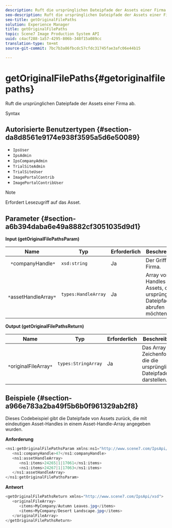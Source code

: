 ```yaml
---
description: Ruft die ursprünglichen Dateipfade der Assets einer Firma ab.
seo-description: Ruft die ursprünglichen Dateipfade der Assets einer Firma ab.
seo-title: getOriginalFilePaths
solution: Experience Manager
title: getOriginalFilePaths
topic: Scene7 Image Production System API
uuid: c4acf288-1a57-4295-806b-348f15a089cc
translation-type: tm+mt
source-git-commit: 7bc7b3a86fbcdc57cfdc31745fae3afc06e44b15

---
```



# getOriginalFilePaths{#getoriginalfilepaths}

Ruft die ursprünglichen Dateipfade der Assets einer Firma ab.

Syntax

## Autorisierte Benutzertypen {#section-da8d8561e9174e938f3595a5d6e50089}

* `IpsUser`
* `IpsAdmin`
* `IpsCompanyAdmin`
* `TrialSiteAdmin`
* `TrialSiteUser`
* `ImagePortalContrib`
* `ImagePortalContribUser`

>[!NOTE]
>
>Erfordert Lesezugriff auf das Asset.

## Parameter {#section-a6b394daba6e49a8882cf3051035d9d1}

**Input (getOriginalFilePathsParam)**

| Name | Typ | Erforderlich | Beschreibung |
|---|---|---|---|
| ` *`companyHandle`*` | `xsd:string` | Ja | Der Griff zur Firma. |
| ` *`assetHandleArray`*` | `types:HandleArray` | Ja | Array von Handles zu Assets, deren ursprünglicher Dateipfad Sie abrufen möchten. |

**Output (getOriginalFilePathsReturn)**

| Name | Typ | Erforderlich | Beschreibung |
|---|---|---|---|
| ` *`originalFileArray`*` | `types:StringArray` | Ja | Das Array von Zeichenfolgen, die die ursprünglichen Dateipfade darstellen. |

## Beispiele {#section-a966e783a2ba49f5b6b0f961329ab2f8}

Dieses Codebeispiel gibt die Dateipfade von Assets zurück, die mit eindeutigen Asset-Handles in einem Asset-Handle-Array angegeben wurden.

**Anforderung**

```java
<ns1:getOriginalFilePathsParam xmlns:ns1="http://www.scene7.com/IpsApi/xsd">
   <ns1:companyHandle>47</ns1:companyHandle>
   <ns1:assetHandleArray>
      <ns1:items>24265|1|17061</ns1:items>
      <ns1:items>24267|1|17063</ns1:items>
   </ns1:assetHandleArray>
</ns1:getOriginalFilePathsParam>
```

**Antwort**

```java
<getOriginalFilePathsReturn xmlns="http://www.scene7.com/IpsApi/xsd">
   <originalFileArray>
      <items>MyCompany/Autumn Leaves.jpg</items>
      <items>MyCompany/Desert Landscape.jpg</items>
   </originalFileArray>
</getOriginalFilePathsReturn>
```

